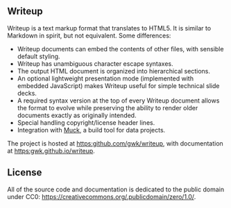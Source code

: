 <section class="S1" id="s0">
  <h1 id="h0">Writeup</h1>
  <p>
    Writeup is a text markup format that translates to HTML5. It is similar to Markdown in spirit, but not equivalent. Some differences:
  </p>
  <ul class="L1">
    <li>Writeup documents can embed the contents of other files, with sensible default styling.</li>
    <li>Writeup has unambiguous character escape syntaxes.</li>
    <li>The output HTML document is organized into hierarchical sections.</li>
    <li>An optional lightweight presentation mode (implemented with embedded JavaScript) makes Writeup useful for simple technical slide decks.</li>
    <li>A required syntax version at the top of every Writeup document allows the format to evolve while preserving the ability to render older documents exactly as originally intended.</li>
    <li>Special handling copyright/license header lines.</li>
    <li>Integration with <a href="https:gwk.github.io/muck">Muck</a>, a build tool for data projects.</li>
  </ul>
  <p>
    The project is hosted at <a href="https:github.com/gwk/writeup">https:github.com/gwk/writeup</a>, with documentation at <a href="https:gwk.github.io/writeup">https:gwk.github.io/writeup</a>.
  </p>
  <section class="S2" id="s0.1">
    <h2 id="h0.1">License</h2>
    <p>
      All of the source code and documentation is dedicated to the public domain under CC0: <a href="https://creativecommons.org/.publicdomain/zero/1.0/">https://creativecommons.org/.publicdomain/zero/1.0/</a>.
    </p>
  </section>
</section>
